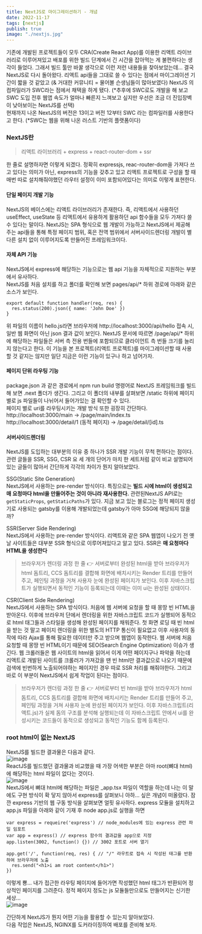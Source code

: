 ```yaml
---
title: NextJS로 마이그레이션하기 - 개념
date: 2022-11-17
tags: [nextjs]
publish: true
image: "./nextjs.jpg"
---
```


기존에 개발된 프로젝트들이 모두 CRA(Create React App)를 이용한 리액트 라이브러리로 이루어져있고 배포를 위한 빌드 단계에서 긴 시간을 잡아먹는 게 불편하다는 생각이 들었다. 그래서 빌드 툴만 바꿀 생각으로 이런 저런 내용들을 찾아보았는데... 결국 NextJS로 다시 돌아왔다. 리액트 api들을 그대로 쓸 수 있다는 점에서 마이그레이션 기간이 짧을 것 같았고 (& 거대한 커뮤니티 = 물어볼 슨생님들이 많아보였다) NextJS 의 컴파일러가 SWC라는 점에서 채택을 하게 됐다. (*추후에 SWC로도 개발을 해 보고 SWC 도입 전후 웹앱 속도가 얼마나 빠른지 느껴보고 싶지만 우선은 조금 더 진입장벽이 낮아보이는 NextJS를 선택)  
현재까지 나온 NextJS의 버전은 13이고 버전 12부터 SWC 라는 컴파일러를 사용한다고 한다. (*SWC는 웹을 위해 나온 러스트 기반의 플랫폼이다)

### NextJS란

> 리액트 라이브러리 + express + react-router-dom + ssr

한 줄로 설명하자면 이렇게 되겠다. 정확히 expressjs, reac-router-dom을 가져다 쓰고 있다는 의미가 아닌, express의 기능을 갖추고 있고 리액트 프로젝트로 구성을 할 때 매번 따로 설치해줘야했던 라우터 설정이 이미 포함되어있다는 의미로 이렇게 표현한다.

#### 단일 페이지 개발 기능

NextJS의 베이스에는 리액트 라이브러리가 존재한다. 즉, 리액트에서 사용하던 useEffect, useState 등 리액트에서 유용하게 활용하던 api 함수들을 모두 가져다 쓸 수 있다는 말이다. NextJS는 SPA 형식으로 웹 개발이 가능하고 NextJS에서 제공해 주는 api들을 통해 특정 페이지 범위, 혹은 전역 범위에서 서버사이드렌더링 개발이 별다른 설치 없이 이루어지도록 만들어진 프레임워크이다.

#### 자체 API 기능

NextJS에서 express에 해당하는 기능으로는 웹 api 기능을 자체적으로 지원하는 부분에서 유사하다.  
NextJS를 처음 설치를 하고 폴더를 확인해 보면 pages/api/\* 하위 경로에 아래와 같은 소스가 보인다.

```js{numberLines: true}
export default function handler(req, res) {
  res.status(200).json({ name: 'John Doe' })
}
```

위 파일의 이름이 hello.js라면 브라우저에 http://localhost:3000/api/hello 접속 시, 일반 웹 화면이 아닌 json 결과 값이 보인다. NextJS 문서에 따르면 /page/api/\* 하위에 해당하는 파일들은 서버 측 전용 번들에 포함되므로 클라이언트 측 번들 크기를 늘리지 않는다고 한다. 이 기능을 본 프로젝트(리액트 프로젝트)를 마이그레이션할 때 사용할 것 같지는 않지만 일단 지금은 이런 기능이 있구나 하고 넘어가자.

#### 페이지 단위 라우팅 기능

package.json 과 같은 경로에서 npm run build 명령어로 NextJS 프레임워크를 빌드해 보면 .next 폴더가 생긴다. 그리고 이 폴더의 내부를 살펴보면 /static 하위에 페이지별로 js 파일들이 나뉘어서 들어가있는 걸 확인할 수 있다.  
페이지 별로 uri를 라우팅시키는 개발 방식 또한 굉장히 간단하다.  
http://localhost:3000/main -> /page/main/index.ts  
http://localhost:3000/detail/1 (동적 페이지) -> /page/detail/[id].ts

#### 서버사이드렌더링

NextJS를 도입하는 대부분의 이유 중 하나가 SSR 개발 기능이 무척 편하다는 점이다. 관련 글들을 SSR, SSG, CSR 요 세 개의 단어가 마치 한 세트처럼 같이 비교 설명되어 있는 글들이 많아서 간단하게 각각의 차이가 뭔지 알아보았다.

SSG(Static Site Generation)  
NextJS에서 사용하는 pre-render 방식이다. 특징으로는 **빌드 시에 html이 생성되고 매 요청마다 html을 만들어주는 것이 아니라 재사용한다.** 관련된NextJS API로는 `getStaticProps`, `getStaticPaths`가 있다. 지금 보고 있는 블로그는 정적 페이지 생성기로 사용되는 gatsby를 이용해 개발되었는데 gatsby가 아마 SSG에 해당되지 않을까?

SSR(Server Side Rendering)  
NextJS에서 사용하는 pre-render 방식이다. 리액트와 같은 SPA 웹앱이 나오기 전 옛날 사이트들은 대부분 SSR 형식으로 이루어져있다고 알고 있다. SSR은 **매 요청마다 HTML을 생성한다**

> 브라우저가 렌더링 과정 한 줄 👉 서버로부터 완성된 html을 받아 브라우저가 html 돔트리, CCS 돔트리를 결합해 화면에 배치시키는 Render 트리를 만들어 주고, 페인팅 과정을 거쳐 사용자 눈에 완성된 페이지가 보인다. 이후 자바스크립트가 실행되면서 동적인 기능이 등록되는데 이때는 이미 ui는 완성된 상태이다.

CSR(Client Side Rendering)  
NextJS에서 사용하는 SPA 방식이다. 처음에 웹 서버에 요청을 할 때 몽땅 빈 HTML을 받아온다. 이후에 브라우저 단에서 렌더링을 위한 자바스크립트 코드가 실행되어 동적으로 html 태그들과 스타일을 생성해 완성된 페이지를 채워준다. 첫 화면 로딩 때 빈 html을 받는 것 말고 페이지 렌더링을 위한 별도의 HTTP 통신이 필요없고 이후 사용자의 동작에 따라 Ajax를 통해 필요한 데이터만 주고 받으며 웹앱이 동작한다. 웹 서버에 처음 요청할 때 몽땅 빈 HTML이기 때문에 SEO(Search Engine Optimization) 이슈가 생긴다. 웹 크롤러들은 웹 사이트의 html을 읽어서 이게 어떤 페이지구나 파악을 하는데 리액트로 개발된 사이트를 크롤러가 가져갔을 땐 빈 html만 결과값으로 나오기 때문에 검색에 빈번하게 노출되어야하는 페이지인 경우 따로 SSR 처리를 해줘야한다. 그리고 바로 이 부분이 NextJS에서 쉽게 작업이 된다는 점이다.

> 브라우저가 렌더링 과정 한 줄 👉 서버로부터 빈 html을 받아 브라우저가 html 돔트리, CCS 돔트리를 결합해 화면에 배치시키는 Render 트리를 만들어 주고, 페인팅 과정을 거쳐 사용자 눈에 완성된 페이지가 보인다. 이후 자바스크립트(리액트.js)가 실제 돔의 구조를 분석해 실행되는데 이 자바스크립트 안에서 ui를 완성시키는 코드들이 동적으로 생성되고 동적인 기능도 함께 등록된다.

### root html이 없는 NextJS

NextJS를 빌드한 결과물은 다음과 같다.  
![image](https://user-images.githubusercontent.com/24996316/202131938-87e20156-8380-484e-8338-093227c268e7.png)  
ReactJS를 빌드했던 결과물과 비교했을 때 가장 어색한 부분은 아마 root(뼈대 html)에 해당하는 html 파일이 없다는 것이다.  
![image](https://user-images.githubusercontent.com/24996316/202132315-c0ef4078-55fb-40de-8b2f-0b178abbe68d.png)  
NextJS에서 뼈대 html에 해당하는 파일은 \_app.tsx 파일이 역할을 하는데 나는 이 말에도 구현 방식이 확 닿지 않아서 express를 살펴보니 아하... 싶은 개념이 떠올랐다. 잠깐 express 기반의 웹 구동 방식을 살펴보면 얼핏 유사하다. express 모듈을 설치하고 app.js 파일을 아래와 같이 기재 후 node app.js로 실행을 하면

```js{numberLines: true}
var express = requeire('express') // node_modules에 있는 express 관련 파일 임포트
var app = express() // express 함수의 결과값을 app으로 지정
app.listen(3002, function() {}) // 3002 포트로 서버 열기

app.get('/', function(req, res) { // "/" 라우트로 접속 시 작성된 태그를 반환하여 브라우저에 노출
  res.send("<h1>i am root content</h1>")
})
```

이렇게 뿅... 내가 접근한 라우팅 페이지에 들어가면 작성했던 html 태그가 반환되어 정상적인 페이지를 그려준다. 정적 페이지 정도는 js 모듈들만으로도 만들어지는 신기한 세상...  
![image](https://user-images.githubusercontent.com/24996316/202136308-1b88e877-5840-4941-bbcb-40d2051f2159.png)

간단하게 NextJS가 뭔지 어떤 기능을 활용할 수 있는지 알아보았다.  
다음 작업은 NextJS, NGINX를 도커라이징하여 배포를 준비해 보자.
